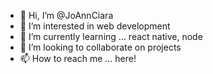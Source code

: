 - 👋 Hi, I’m @JoAnnCiara
- 👀 I’m interested in web development
- 🌱 I’m currently learning ... react native, node
- 💞️ I’m looking to collaborate on projects
- 📫 How to reach me ... here!

<!---
JoAnnCiara/JoAnnCiara is a ✨ special ✨ repository because its `README.md` (this file) appears on your GitHub profile.
You can click the Preview link to take a look at your changes.
--->
